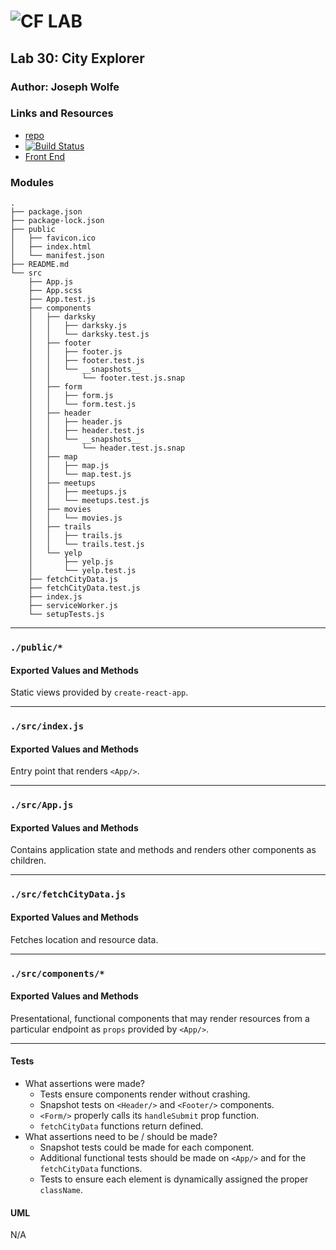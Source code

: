 ![CF](http://i.imgur.com/7v5ASc8.png) LAB
=================================================

## Lab 30: City Explorer

### Author: Joseph Wolfe

### Links and Resources
* [repo](https://github.com/charmedsatyr-401-advanced-javascript/lab-30)
* [![Build Status](https://travis-ci.com/charmedsatyr-401-advanced-javascript/lab-30.svg?branch=submission)](https://travis-ci.com/charmedsatyr-401-advanced-javascript/lab-30)
* [Front End](http://city-explorer-cs-lab-30.s3-website-us-west-2.amazonaws.com/)

### Modules
```
.
├── package.json
├── package-lock.json
├── public
│   ├── favicon.ico
│   ├── index.html
│   └── manifest.json
├── README.md
└── src
    ├── App.js
    ├── App.scss
    ├── App.test.js
    ├── components
    │   ├── darksky
    │   │   ├── darksky.js
    │   │   └── darksky.test.js
    │   ├── footer
    │   │   ├── footer.js
    │   │   ├── footer.test.js
    │   │   └── __snapshots__
    │   │       └── footer.test.js.snap
    │   ├── form
    │   │   ├── form.js
    │   │   └── form.test.js
    │   ├── header
    │   │   ├── header.js
    │   │   ├── header.test.js
    │   │   └── __snapshots__
    │   │       └── header.test.js.snap
    │   ├── map
    │   │   ├── map.js
    │   │   └── map.test.js
    │   ├── meetups
    │   │   ├── meetups.js
    │   │   └── meetups.test.js
    │   ├── movies
    │   │   └── movies.js
    │   ├── trails
    │   │   ├── trails.js
    │   │   └── trails.test.js
    │   └── yelp
    │       ├── yelp.js
    │       └── yelp.test.js
    ├── fetchCityData.js
    ├── fetchCityData.test.js
    ├── index.js
    ├── serviceWorker.js
    └── setupTests.js

```

---

### `./public/*`
#### Exported Values and Methods
Static views provided by `create-react-app`.

---

### `./src/index.js`
#### Exported Values and Methods
Entry point that renders `<App/>`.

---

### `./src/App.js`
#### Exported Values and Methods
Contains application state and methods and renders other components as children.

---

### `./src/fetchCityData.js`
#### Exported Values and Methods
Fetches location and resource data.

---

### `./src/components/*`
#### Exported Values and Methods
Presentational, functional components that may render resources from a particular endpoint as `props` provided by `<App/>`.

---

#### Tests
* What assertions were made?
  * Tests ensure components render without crashing. 
  * Snapshot tests on `<Header/>` and `<Footer/>` components. 
  * `<Form/>` properly calls its `handleSubmit` prop function.
  * `fetchCityData` functions return defined.
* What assertions need to be / should be made?
  * Snapshot tests could be made for each component. 
  * Additional functional tests should be made on `<App/>` and for the `fetchCityData` functions. 
  * Tests to ensure each element is dynamically assigned the proper `className`.

#### UML
N/A